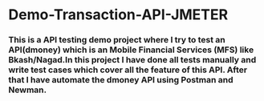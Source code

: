 # Demo-Transaction-API-JMETER
### This is a API testing demo project where I try to test an API(dmoney) which is an Mobile Financial Services (MFS) like Bkash/Nagad.In this project I have done all tests manually and write test cases which cover all the feature of this API. After that I have automate the dmoney API using Postman and Newman.
